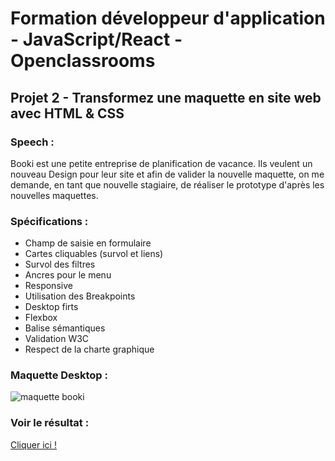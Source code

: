 
<H1> Formation développeur d'application - JavaScript/React - Openclassrooms</h1>

<h2>Projet 2 - Transformez une maquette en site web avec HTML & CSS</h2>

<h3>Speech :</h3>
Booki est une petite entreprise de planification de vacance. 
Ils veulent un nouveau Design pour leur site et afin de valider la nouvelle maquette, on me demande, en tant que nouvelle stagiaire, de réaliser le prototype d'après les nouvelles maquettes. 

<h3>Spécifications :</h3>

- Champ de saisie en formulaire
- Cartes cliquables (survol et liens)
- Survol des filtres
- Ancres pour le menu 
- Responsive 
- Utilisation des Breakpoints
- Desktop firts
- Flexbox
- Balise sémantiques
- Validation W3C
- Respect de la charte graphique

<h3>Maquette Desktop : </h3>

![maquette booki](https://github.com/Cecilia-Giusti/P2_cecilia_giusti/raw/main/ressources_gitHub/maquette.png)

<h3>Voir le résultat : </h3>

<a href="https://cecilia-giusti.github.io/P2_cecilia_giusti/"> Cliquer ici !
</a>

